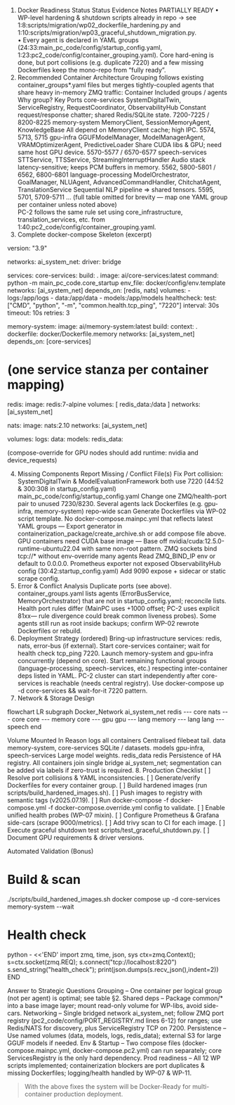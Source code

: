 1. Docker Readiness Status
Status	Evidence	Notes
PARTIALLY READY	• WP-level hardening & shutdown scripts already in repo → see 1:8:scripts/migration/wp02_dockerfile_hardening.py and 1:10:scripts/migration/wp03_graceful_shutdown_migration.py.<br>• Every agent is declared in YAML groups (24:33:main_pc_code/config/startup_config.yaml, 1:23:pc2_code/config/container_grouping.yaml).	Core hard-ening is done, but port collisions (e.g. duplicate 7220) and a few missing Dockerfiles keep the mono-repo from “fully ready”.
2. Recommended Container Architecture
Grouping follows existing container_groups*.yaml files but merges tightly-coupled agents that share heavy in-memory ZMQ traffic:
Container	Included groups / agents	Why group?	Key Ports
core-services	SystemDigitalTwin, ServiceRegistry, RequestCoordinator, ObservabilityHub	Constant request/response chatter; shared Redis/SQLite state.	7200-7225 / 8200-8225
memory-system	MemoryClient, SessionMemoryAgent, KnowledgeBase	All depend on MemoryClient cache; high IPC.	5574, 5713, 5715
gpu-infra	GGUFModelManager, ModelManagerAgent, VRAMOptimizerAgent, PredictiveLoader	Share CUDA libs & GPU; need same host GPU device.	5570-5577 / 6570-6577
speech-services	STTService, TTSService, StreamingInterruptHandler	Audio stack latency-sensitive; keeps PCM buffers in memory.	5562, 5800-5801 / 6562, 6800-6801
language-processing	ModelOrchestrator, GoalManager, NLUAgent, AdvancedCommandHandler, ChitchatAgent, TranslationService	Sequential NLP pipeline => shared tensors.	5595, 5701, 5709-5711
…	(full table omitted for brevity — map one YAML group per container unless noted above)		
PC-2 follows the same rule set using core_infrastructure, translation_services, etc. from 1:40:pc2_code/config/container_grouping.yaml.
3. Complete docker-compose Skeleton (excerpt)

version: "3.9"

networks:
  ai_system_net:
    driver: bridge

services:
  core-services:
    build: .
    image: ai/core-services:latest
    command: python -m main_pc_code.core_startup
    env_file: docker/config/env.template
    networks: [ai_system_net]
    depends_on: [redis, nats]
    volumes:
      - logs:/app/logs
      - data:/app/data
      - models:/app/models
    healthcheck:
      test: ["CMD", "python", "-m", "common.health.tcp_ping", "7220"]
      interval: 30s
      timeout: 10s
      retries: 3

  memory-system:
    image: ai/memory-system:latest
    build:
      context: .
      dockerfile: docker/Dockerfile.memory
    networks: [ai_system_net]
    depends_on: [core-services]

  # (one service stanza per container mapping)

  redis:
    image: redis:7-alpine
    volumes: [ redis_data:/data ]
    networks: [ai_system_net]

  nats:
    image: nats:2.10
    networks: [ai_system_net]

volumes:
  logs:
  data:
  models:
  redis_data:

(compose-override for GPU nodes should add runtime: nvidia and device_requests)


4. Missing Components Report
Missing / Conflict	File(s)	Fix
Port collision: SystemDigitalTwin & ModelEvaluationFramework both use 7220 (44:52 & 300:308 in startup_config.yaml)	main_pc_code/config/startup_config.yaml	Change one ZMQ/health-port pair to unused 7230/8230.
Several agents lack Dockerfiles (e.g. gpu-infra, memory-system)	repo-wide scan	Generate Dockerfiles via WP-02 script template.
No docker-compose.mainpc.yml that reflects latest YAML groups	—	Export generator in containerization_package/create_archive.sh or add compose file above.
GPU containers need CUDA base image	—	Base off nvidia/cuda:12.5.0-runtime-ubuntu22.04 with same non-root pattern.
ZMQ sockets bind tcp://* without env-override	many agents	Read ZMQ_BIND_IP env or default to 0.0.0.0.
Prometheus exporter not exposed	ObservabilityHub config (30:42:startup_config.yaml)	Add 9090 expose + sidecar or static scrape config.
5. Error & Conflict Analysis
Duplicate ports (see above).
container_groups.yaml lists agents (ErrorBusService, MemoryOrchestrator) that are not in startup_config.yaml; reconcile lists.
Health port rules differ (MainPC uses +1000 offset; PC-2 uses explicit 81xx— rule divergence could break common liveness probes).
Some agents still run as root inside backups; confirm WP-02 rewrote Dockerfiles or rebuild.
6. Deployment Strategy (ordered)
Bring-up infrastructure services: redis, nats, error-bus (if external).
Start core-services container; wait for health check tcp_ping 7220.
Launch memory-system and gpu-infra concurrently (depend on core).
Start remaining functional groups (language-processing, speech-services, etc.) respecting inter-container deps listed in YAML.
PC-2 cluster can start independently after core-services is reachable (needs central registry).
Use docker-compose up -d core-services && wait-for-it 7220 pattern.
7. Network & Storage Design

flowchart LR
  subgraph Docker_Network ai_system_net
    redis --- core
    nats --- core
    core --- memory
    core --- gpu
    gpu --- lang
    memory --- lang
    lang --- speech
  end

Volume	Mounted In	Reason
logs	all containers	Centralised filebeat tail.
data	memory-system, core-services	SQLite / datasets.
models	gpu-infra, speech-services	Large model weights.
redis_data	redis	Persistence of HA registry.
All containers join single bridge ai_system_net; segmentation can be added via labels if zero-trust is required.
8. Production Checklist
[ ] Resolve port collisions & YAML inconsistencies.
[ ] Generate/verify Dockerfiles for every container group.
[ ] Build hardened images (run scripts/build_hardened_images.sh).
[ ] Push images to registry with semantic tags (v2025.07.19).
[ ] Run docker-compose -f docker-compose.yml -f docker-compose.override.yml config to validate.
[ ] Enable unified health probes (WP-07 mixin).
[ ] Configure Prometheus & Grafana side-cars (scrape 9000/metrics).
[ ] Add trivy scan to CI for each image.
[ ] Execute graceful shutdown test scripts/test_graceful_shutdown.py.
[ ] Document GPU requirements & driver versions.

Automated Validation (Bonus)

# Build & scan
./scripts/build_hardened_images.sh
docker compose up -d core-services memory-system --wait

# Health check
python - <<'END'
import zmq, time, json, sys
ctx=zmq.Context(); s=ctx.socket(zmq.REQ); s.connect("tcp://localhost:8220")
s.send_string("health_check"); print(json.dumps(s.recv_json(),indent=2))
END

Answer to Strategic Questions
Grouping – One container per logical group (not per agent) is optimal; see table §2.
Shared deps – Package common/* into a base image layer; mount read-only volume for WP-libs, avoid side-cars.
Networking – Single bridged network ai_system_net; follow ZMQ port registry (pc2_code/config/PORT_REGISTRY.md lines 6-12) for ranges; use Redis/NATS for discovery, plus ServiceRegistry TCP on 7200.
Persistence – Use named volumes (data, models, logs, redis_data); external S3 for large GGUF models if needed.
Env & Startup – Two compose files (docker-compose.mainpc.yml, docker-compose.pc2.yml) can run separately; core ServicesRegistry is the only hard dependency.
Prod readiness – All 12 WP scripts implemented; containerization blockers are port duplicates & missing Dockerfiles; logging/health handled by WP-07 & WP-11.
> With the above fixes the system will be Docker-Ready for multi-container production deployment.
